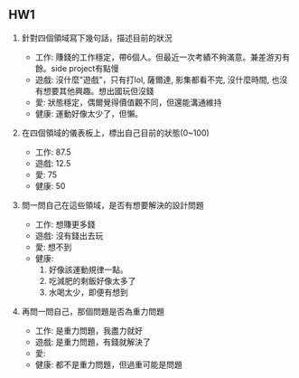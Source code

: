 ## HW1
1. 針對四個領域寫下幾句話，描述目前的狀況
    - 工作: 賺錢的工作穩定，帶6個人。但最近一次考績不夠滿意。兼差游刃有餘。side project有點慢
    - 遊戲: 沒什麼"遊戲"，只有打lol, 薩爾達, 影集都看不完, 沒什麼時間, 也沒有想要其他興趣。想出國玩但沒錢
    - 愛: 狀態穩定，偶爾覺得價值觀不同，但還能溝通維持
    - 健康: 運動好像太少了，但懶。

2. 在四個領域的儀表板上，標出自己目前的狀態(0~100)
    - 工作: 87.5
    - 遊戲: 12.5
    - 愛: 75
    - 健康: 50

3. 問一問自己在這些領域，是否有想要解決的設計問題
    - 工作: 想賺更多錢
    - 遊戲: 沒有錢出去玩
    - 愛: 想不到
    - 健康: 
        1. 好像該運動規律一點。
        2. 吃減肥的剩飯好像太多了
        3. 水喝太少，即便有想到

4. 再問一問自己，那個問題是否為重力問題
    - 工作: 是重力問題，我盡力就好
    - 遊戲: 是重力問題，有錢就解決了
    - 愛: 
    - 健康: 都不是重力問題，但過重可能是問題
